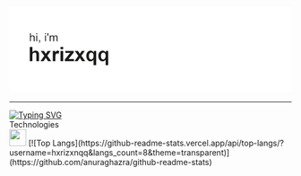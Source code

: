 <img src="header.png" alt="Header">
<hr>
<a href="https://git.io/typing-svg"><img src="https://readme-typing-svg.herokuapp.com?font=&duration=4000&pause=500&color=000000&repeat=true&width=435&lines=coding+a+websites;welcome+(%5E%2F%2F%2F%5E)" alt="Typing SVG" /></a>

<summary>Technologies</summary>
<img src="https://github.com/simple-icons/simple-icons/blob/develop/icons/html5.svg" width=30px height=30px>
[![Top Langs](https://github-readme-stats.vercel.app/api/top-langs/?username=hxrizxnqq&langs_count=8&theme=transparent)](https://github.com/anuraghazra/github-readme-stats)
